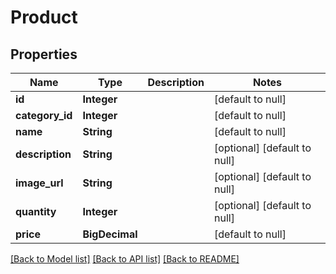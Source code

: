 # Product
## Properties

| Name | Type | Description | Notes |
|------------ | ------------- | ------------- | -------------|
| **id** | **Integer** |  | [default to null] |
| **category\_id** | **Integer** |  | [default to null] |
| **name** | **String** |  | [default to null] |
| **description** | **String** |  | [optional] [default to null] |
| **image\_url** | **String** |  | [optional] [default to null] |
| **quantity** | **Integer** |  | [optional] [default to null] |
| **price** | **BigDecimal** |  | [default to null] |

[[Back to Model list]](../README.md#documentation-for-models) [[Back to API list]](../README.md#documentation-for-api-endpoints) [[Back to README]](../README.md)

